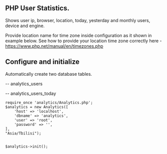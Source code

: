 ## PHP User Statistics.

Shows user ip, browser, location, today, yesterday and monthly users, device and engine.

Provide location name for time zone inside configuration as it shown in example below.
See how to provide your location time zone correctly here - https://www.php.net/manual/en/timezones.php


## Configure and initialize
Automatically create two database tables.

-- analytics_users

-- analytics_users_today

```
require_once 'analytics/Analytics.php';
$analytics = new Analytics([
    'host' => 'localhost',
    'dbname' => 'analytics',
    'user' => 'root',
    'password' => '',
],
"Asia/Tbilisi");


$analytics->init();
```